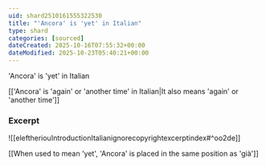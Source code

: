 ```yaml
---
uid: shard2510161555322530
title: "'Ancora' is 'yet' in Italian"
type: shard
categories: [sourced]
dateCreated: 2025-10-16T07:55:32+00:00
dateModified: 2025-10-23T05:40:21+00:00
---
```

'Ancora' is 'yet' in Italian

[['Ancora' is 'again' or 'another time' in Italian|It also means 'again' or 'another time']]
### Excerpt
![[eleftheriouIntroductionItalianignorecopyrightexcerptindex#^oo2de]]

[[When used to mean 'yet', 'Ancora' is placed in the same position as 'già']]